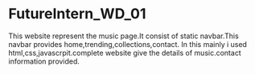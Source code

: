 # FutureIntern_WD_01
This website represent the music page.It consist of static navbar.This navbar provides home,trending,collections,contact.
In this mainly  i used html,css,javascrpit.complete website give the details of music.contact information provided.
